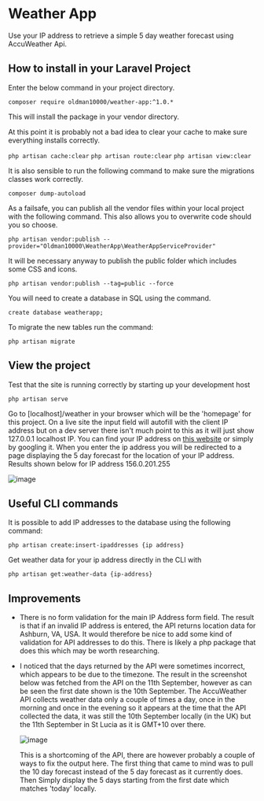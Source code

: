# Weather App

Use your IP address to retrieve a simple 5 day weather forecast using AccuWeather Api.

## How to install in your Laravel Project

Enter the below command in your project directory.

`composer require oldman10000/weather-app:^1.0.*`

This will install the package in your vendor directory.

At this point it is probably not a bad idea to clear your cache to make sure everything installs correctly.

`php artisan cache:clear`
`php artisan route:clear`
`php artisan view:clear`

It is also sensible to run the following command to make sure the migrations classes work correctly.

`composer dump-autoload`

As a failsafe, you can publish all the vendor files within your local project with the following command. This also allows you to overwrite code should you so choose.

`php artisan vendor:publish --provider="Oldman10000\WeatherApp\WeatherAppServiceProvider"`

It will be necessary anyway to publish the public folder which includes some CSS and icons.

`php artisan vendor:publish --tag=public --force`

You will need to create a database in SQL using the command.

`create database weatherapp;`

To migrate the new tables run the command:

`php artisan migrate`

## View the project

Test that the site is running correctly by starting up your development host

`php artisan serve`

Go to [localhost]/weather in your browser which will be the 'homepage' for this project. On a live site the input field will autofill with the client IP address but on a dev server there isn't much point to this as it will just show 127.0.0.1 localhost IP. You can find your IP address on [this website](https://whatismyipaddress.com/) or simply by googling it. When you enter the ip address you will be redirected to a page displaying the 5 day forecast for the location of your IP address. Results shown below for IP address 156.0.201.255 

![image](https://user-images.githubusercontent.com/73402591/189522092-5d9e0c9e-ba31-41d4-a7b7-8b52f0463656.png)

## Useful CLI commands

It is possible to add IP addresses to the database using the following command:

`php artisan create:insert-ipaddresses {ip address}`

Get weather data for your ip address directly in the CLI with

`php artisan get:weather-data {ip-address}`

## Improvements

- There is no form validation for the main IP Address form field. The result is that if an invalid IP address is entered, the API returns location data for Ashburn, VA, USA. It would therefore be nice to add some kind of validation for API addresses to do this. There is likely a php package that does this which may be worth researching.

- I noticed that the days returned by the API were sometimes incorrect, which appears to be due to the timezone. The result in the screenshot below was fetched from the API on the 11th September, however as can be seen the first date shown is the 10th September. The AccuWeather API collects weather data only a couple of times a day, once in the morning and once in the evening so it appears at the time that the API collected the data, it was still the 10th September locally (in the UK) but the 11th September in St Lucia as it is GMT+10 over there.

  ![image](https://user-images.githubusercontent.com/73402591/189522255-7acf00f8-18de-4f6c-b868-3d947dd36b96.png)
  
  This is a shortcoming of the API, there are however probably a couple of ways to fix the output here. The first thing that came to mind was to pull the 10 day forecast instead of the 5 day forecast as it currently does. Then Simply display the 5 days starting from the first date which matches 'today' locally.
